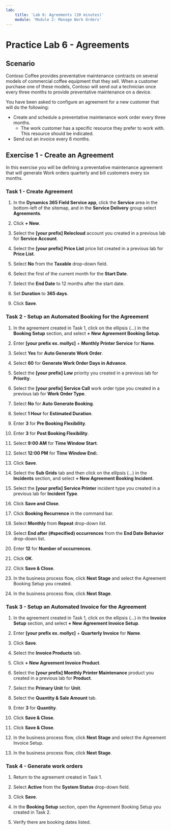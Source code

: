```yaml
---
lab:
    title: 'Lab 6: Agreements (20 minutes)'
    module: 'Module 2: Manage Work Orders'
---
```


# Practice Lab 6 - Agreements
## Scenario
Contoso Coffee provides preventative maintenance contracts on several models of commercial coffee equipment that they sell. When a customer purchase one of these models, Contoso will send out a technician once every three months to provide preventative maintenance on a device. 

You have been asked to configure an agreement for a new customer that will do the following:
- Create and schedule a preventative maintenance work order every three months. 
    - The work customer has a specific resource they prefer to work with. This resource should be indicated. 
- Send out an invoice every 6 months. 

## Exercise 1 - Create an Agreement

In this exercise you will be defining a preventative maintenance agreement that will generate Work orders quarterly and bill customers every six months.

### Task 1 - Create Agreement

1. In the **Dynamics 365 Field Service app**, click the **Service** area in the bottom-left of the sitemap, and in the **Service Delivery** group select **Agreements**.

1. Click **+ New**.

1. Select the **[your prefix] Relecloud** account you created in a previous lab for **Service Account**.

1. Select the **[your prefix] Price List** price list created in a previous lab for **Price List**.

1. Select **No** from the **Taxable** drop-down field.

1. Select the first of the current month for the **Start Date**.

1. Select the **End Date** to 12 months after the start date.

1. Set **Duration** to **365 days**.

1. Click **Save**.

### Task 2 - Setup an Automated Booking for the Agreement

1. In the agreement created in Task 1, click on the ellipsis (...) in the **Booking Setup** section, and select **+ New Agreement Booking Setup**.

1. Enter **[your prefix ex. mollyc]** + **Monthly Printer Service** for **Name**.

1. Select **Yes** for **Auto Generate Work Order**.

1. Select **60** for **Generate Work Order Days in Advance**.

1. Select the **[your prefix] Low** priority you created in a previous lab for **Priority**.

1. Select the **[your prefix] Service Call** work order type you created in a previous lab for **Work Order Type**.

1. Select **No** for **Auto Generate Booking**.

1. Select **1 Hour** for **Estimated Duration**.

1. Enter **3** for **Pre Booking Flexibility**.

1. Enter **3** for **Post  Booking Flexibility**.

1. Select **9:00 AM** for **Time Window Start**.

1. Select **12:00 PM** for **Time Window End:**.

1. Click **Save**.

1. Select the **Sub Grids** tab and then click on the ellipsis (...) in the **Incidents** section, and select **+ New Agreement Booking Incident**.

1. Select the **[your prefix] Service Printer** incident type you created in a previous lab for **Incident Type**.

1. Click **Save and Close**.

1. Click **Booking Recurrence** in the command bar.

1. Select **Monthly** from **Repeat** drop-down list.

1. Select **End after (#specified) occurrences** from the **End Date Behavior** drop-down list.

1. Enter **12** for **Number of occurrences**.

1. Click **OK**.

1. Click **Save & Close**.

1. In the business process flow, click **Next Stage** and select the Agreement Booking Setup you created.

1. In the business process flow, click **Next Stage**.

### Task 3 - Setup an Automated Invoice for the Agreement

1. In the agreement created in Task 1, click on the ellipsis (...) in the **Invoice Setup** section, and select **+ New Agreement Invoice Setup**.

1. Enter **[your prefix ex. mollyc]** + **Quarterly Invoice** for **Name**.

1. Click **Save**.

1. Select the **Invoice Products** tab.

1. Click **+ New Agreement Invoice Product**.

1. Select the **[your prefix] Monthly Printer Maintenance** product you created in a previous lab for **Product**.

1. Select the **Primary Unit** for **Unit**.

1. Select the **Quantity & Sale Amount** tab.

1. Enter **3** for **Quantity**.

1. Click **Save & Close**.

1. Click **Save & Close**.

1. In the business process flow, click **Next Stage** and select the Agreement Invoice Setup.

1. In the business process flow, click **Next Stage**.

### Task 4 - Generate work orders

1. Return to the agreement created in Task 1.

1. Select **Active** from the **System Status** drop-down field.

1. Click **Save**.

1. In the **Booking Setup** section, open the Agreement Booking Setup you created in Task 2.

1. Verify there are booking dates listed.
